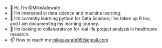 - 👋 Hi, I’m @MikeAdewale
- 👀 I’m interested in data science and machine learning.
- 🌱 I’m currently learning python for Data Science; I've taken up R too, and I am documenting my learning journey.
- 💞️ I’m looking to collaborate on for real life project analysis in healthcare research.
- 📫 How to reach me mikeakande99@gmail.com

<!---
MikeAdewale/MikeAdewale is a ✨ special ✨ repository because its `README.md` (this file) appears on your GitHub profile.
You can click the Preview link to take a look at your changes.
--->
